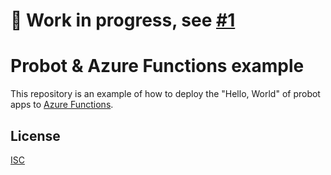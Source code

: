 # 🚧 Work in progress, see [#1](https://github.com/probot/example-azure-function/pull/1)

# Probot & Azure Functions example

This repository is an example of how to deploy the "Hello, World" of probot apps to [Azure Functions](https://azure.microsoft.com/en-us/services/functions).

## License

[ISC](LICENSE)
